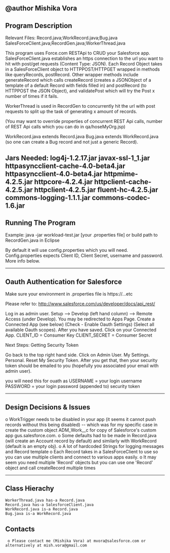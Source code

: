 @author Mishika Vora
----------------------
Program Description
----------------------

Relevant Files:
Record.java;WorkRecord.java;Bug.java
SalesForceClient.java;RecordGen.java;WorkerThread.java

This program uses Force.com RESTApi to CRUD your Salesforce app.
SalesForceClient.java establishes an https connection to the url you want to
hit with post/get requests (Content Type: JSON). 
Each Record Object takes in a SalesForceClient object to HTTPPOST/HTTPGET
wrapped in methods like queryRecords, postRecord. Other wrapper methods include
generateRecord which calls createRecord (creates a JSONObject of a template of
a default Record with fields filled in) and postRecord (to HTTPPOST the JSON
Object), and validatePost which will try the Post x number of times if it fails.

WorkerThread is used in RecordGen to concurrently hit the url with post requests
to split up the task of generating x amount of records.

(You may want to override properties of concurrent REST Api calls, number of REST Api
calls which you can do in qa/hoseMyOrg.jsp)

WorkRecord.java extends Record.java
Bug.java extends WorkRecord.java (so one can create a Bug record and not
just a generic Record).
                         
Jars Needed:
log4j-1.2.17.jar
javax-ssl-1_1.jar
httpasyncclient-cache-4.0-beta4.jar
httpasyncclient-4.0-beta4.jar
httpmime-4.2.5.jar
httpcore-4.2.4.jar
httpclient-cache-4.2.5.jar
httpclient-4.2.5.jar
fluent-hc-4.2.5.jar
commons-logging-1.1.1.jar
commons-codec-1.6.jar
----------------------
Running The Program
----------------------

Example: java -jar workload-test.jar [your .properties file]
or build path to RecordGen.java in Eclipse

By default it will use config.properties which you will need. Config.properties expects
Client ID, Client Secret, username and password. More info below.

-----------------------------------
Oauth Authentication for Salesforce
-----------------------------------

Make sure your environment in .properties file is https://...etc

Please refer to: 
http://www.salesforce.com/us/developer/docs/api_rest/

Log in as admin user.
Setup --> Develop (left hand column) --> Remote Access (under Develop).
You may be redirected to Apps Page.
Create a Connected App (see below)
(Check - Enable Oauth Settings)
(Select all available Oauth scopes).
After you have saved.
Click on your Connected App.
CLIENT_ID = Consumer Key
CLIENT_SECRET = Consumer Secret

Next Steps:
Getting Security Token

Go back to the top right hand side. 
Click on Admin User.
My Settings.
Personal.
Reset My Security Token.
After you get that, then your security token should be emailed to you
(hopefully you associated your email with admin user).

you will need this for ouath as
USERNAME = your login username
PASSWORD = your login password (appended to) security token

-------------------------
Design Decisions & Issues
-------------------------

o WorkTrigger needs to be disabled in your app (it seems it cannot
push records without this being disabled) -- which was for my specific case in create the custom object ADM_Work__c
for copy of Salesforce's custom app gus.salesforce.com.
o Some defaults had to be made in Record.java (will create an Account
record by default) and similarly with WorkRecord (default is an empty obj).
o A lot of hardcoded Strings for logging messages and Record template
o Each Record takes in a SalesForceClient to use so you can use multiple clients
and connect to various apps easily.
o It may seem you need multiple 'Record' objects but you can use one 'Record'
object and call createRecord multiple times

-------------------------
Class Hierachy
-------------------------		

	WorkerThread.java has-a Record.java
	Record.java has-a SalesforceClient.java
	WorkRecord.java is-a Record.java
	Bug.java is-a WorkRecord.java


  Contacts
  --------

     o Please contact me (Mishika Vora) at mvora@salesforce.com or alternatively at mish.vora@gmail.com



